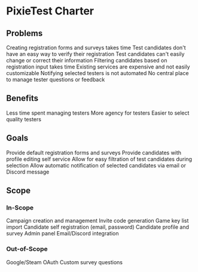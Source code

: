 # PixieTest Charter

## Problems

Creating registration forms and surveys takes time
Test candidates don't have an easy way to verify their registration
Test candidates can't easily change or correct their information
Filtering candidates based on registration input takes time
Existing services are expensive and not easily customizable
Notifying selected testers is not automated
No central place to manage tester questions or feedback

## Benefits

Less time spent managing testers
More agency for testers
Easier to select quality testers

## Goals

Provide default registration forms and surveys
Provide candidates with profile editing self service
Allow for easy filtration of test candidates during selection
Allow automatic notification of selected candidates via email or Discord message

## Scope

### In-Scope

Campaign creation and management
Invite code generation
Game key list import
Candidate self registration (email, password)
Candidate profile and survey
Admin panel
Email/Discord integration

### Out-of-Scope

Google/Steam OAuth
Custom survey questions
